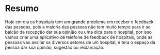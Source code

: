 <!DOCTYPE html>
<html>
<head>
</head>
<body>
<h1>Resumo</h1>
  <p> Hoje em dia os hospitais tem um grande problema em receber o feedback das pessoas, pois a maioria das pessoas não tem  
      muito tempo para ir ao balcão da recepção dar sua opinião ou uma dica para o hospital, por isso vamos criar uma aplicativo de  
      telefone  de feedback de hospitais, onde as pessoas vao avaliar os diversos setores de um hospital, e tera o espaço da pessoa dar sua opinião, sugestão ou reclamação.</p>
</body>

</html>
